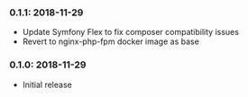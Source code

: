 ### 0.1.1: 2018-11-29

* Update Symfony Flex to fix composer compatibility issues
* Revert to nginx-php-fpm docker image as base

### 0.1.0: 2018-11-29

* Initial release
